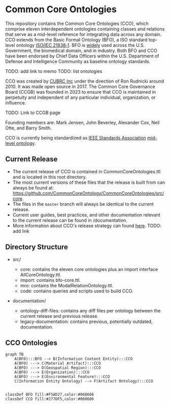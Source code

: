 # Common Core Ontologies
This repository contains the Common Core Ontologies (CCO), which comprise eleven interdependent ontologies containing classes and relations that serve as a mid-level reference for integrating data across any domain. CCO extends from the Basic Formal Ontology (BFO), a ISO standard top-level ontology [ISO/IEC 21838‑1](https://www.iso.org/standard/71954.html). BFO is [widely](https://basic-formal-ontology.org/users.html) used across the U.S. Government, the biomedical domain, and in industry. Both BFO and CCO have been endorsed by Chief Data Officers within the U.S. Department of Defense and Intelligence Community as baseline ontology standards.

TODO: add link to memo
TODO: list ontologies

CCO was created by [CUBRC Inc](https://www.cubrc.org/) under the direction of Ron Rudnicki around 2010. It was made open source in 2017. The Common Core Governance Board (CCGB) was founded in 2023 to ensure that CCO is maintained in perpetuity and independent of any particular individual, organization, or influence. 

TODO: Link to CCGB page

Founding members are: Mark Jensen, John Beverley, Alexander Cox, Neil Otte, and Barry Smith.

CCO is currently being standardized as [IEEE Standards Association](https://standards.ieee.org/develop/) [mid-level ontology](https://standards.ieee.org/ieee/3195/11025/). 

## Current Release 

* The current release of CCO is contained in CommonCoreOntologies.ttl and is located in this root directory. 
* The most current versions of these files that the release is built from can always be found at: https://github.com/CommonCoreOntology/CommonCoreOntologies/src/core.
* The files in the `master` branch will always be identical to the current release.
* Current user guides, best practices, and other documentation relevant to the current release can be found in /documentation.
* More information about CCO's release strategy can found [here](). TODO: add link

## Directory Structure

* src/
  - core: contains the eleven core ontologies plus an import interface AllCoreOntology.ttl.
  - import: contains bfo-core.ttl.
  - mro: contains the ModalRelationOntology.ttl.
  - code: contains queries and scripts used to build CCO.

* documentation/
  - ontology-diff-files: contains any diff files per ontology between the current release and previous release.
  - legacy-documentation: contains previous, potentially outdated, documentation. 


## CCO Ontologies
```mermaid
graph TB
    A(BFO):::BFO --> B(Information Content Entity):::CCO
    A(BFO) ---> C(Material Artifact):::CCO
    A(BFO) ---> D(Geospatial Region):::CCO
    A(BFO) ---> E(Organization):::CCO
    A(BFO) ---> E(Environmental Feature):::CCO
    C(Information Entity Ontology) --> F(Artifact Ontology):::CCO


classDef BFO fill:#F5AD27,color:#060606
classDef CCO fill:#277DF5,color:#060606